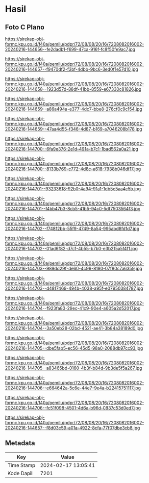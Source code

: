 # Hasil

## Foto C Plano

https://sirekap-obj-formc.kpu.go.id/f40a/pemilu/pdpr/72/08/08/20/16/7208082016002-20240216-144656--fe2dadb1-f699-47ca-916f-fc8f50fe9ac7.jpg

https://sirekap-obj-formc.kpu.go.id/f40a/pemilu/pdpr/72/08/08/20/16/7208082016002-20240216-144657--f9470df2-f3bf-4dbb-9bc6-3ed0f1e57d10.jpg

https://sirekap-obj-formc.kpu.go.id/f40a/pemilu/pdpr/72/08/08/20/16/7208082016002-20240216-144658--1923d57d-88df-41bb-8559-e67330c81826.jpg

https://sirekap-obj-formc.kpu.go.id/f40a/pemilu/pdpr/72/08/08/20/16/7208082016002-20240216-144659--a86a494a-e377-4dc7-bbe8-276cf0c9c154.jpg

https://sirekap-obj-formc.kpu.go.id/f40a/pemilu/pdpr/72/08/08/20/16/7208082016002-20240216-144659--47aa4d55-f346-4d87-b169-a7046208b178.jpg

https://sirekap-obj-formc.kpu.go.id/f40a/pemilu/pdpr/72/08/08/20/16/7208082016002-20240216-144700--6fa9e376-2e1d-491a-b7c1-1bad562a0a21.jpg

https://sirekap-obj-formc.kpu.go.id/f40a/pemilu/pdpr/72/08/08/20/16/7208082016002-20240216-144700--8133b769-c772-4d8c-a618-7938b046df17.jpg

https://sirekap-obj-formc.kpu.go.id/f40a/pemilu/pdpr/72/08/08/20/16/7208082016002-20240216-144701--93233618-92b0-4a94-91a1-1db5e5aa4c5b.jpg

https://sirekap-obj-formc.kpu.go.id/f40a/pemilu/pdpr/72/08/08/20/16/7208082016002-20240216-144701--f4bb47b3-8cb5-41b5-94c0-5df7503564f3.jpg

https://sirekap-obj-formc.kpu.go.id/f40a/pemilu/pdpr/72/08/08/20/16/7208082016002-20240216-144702--f74812bb-55f9-4749-8a54-995abd8fd1d7.jpg

https://sirekap-obj-formc.kpu.go.id/f40a/pemilu/pdpr/72/08/08/20/16/7208082016002-20240216-144702--01ad6f82-d7c1-4b55-b7b0-e3b215a5f4f1.jpg

https://sirekap-obj-formc.kpu.go.id/f40a/pemilu/pdpr/72/08/08/20/16/7208082016002-20240216-144703--989dd29f-de60-4c99-8180-07f80c7a6359.jpg

https://sirekap-obj-formc.kpu.go.id/f40a/pemilu/pdpr/72/08/08/20/16/7208082016002-20240216-144703--d4817469-494b-4038-a95f-e07950384787.jpg

https://sirekap-obj-formc.kpu.go.id/f40a/pemilu/pdpr/72/08/08/20/16/7208082016002-20240216-144704--f923fa83-29ec-41c9-90e4-a605a2d52017.jpg

https://sirekap-obj-formc.kpu.go.id/f40a/pemilu/pdpr/72/08/08/20/16/7208082016002-20240216-144704--3a50eb28-02bd-4521-ae41-3b84a38189d0.jpg

https://sirekap-obj-formc.kpu.go.id/f40a/pemilu/pdpr/72/08/08/20/16/7208082016002-20240216-144705--dbe5fab5-ec56-45d5-98a0-2088db97cc93.jpg

https://sirekap-obj-formc.kpu.go.id/f40a/pemilu/pdpr/72/08/08/20/16/7208082016002-20240216-144705--a83465bd-0160-4b3f-b84d-9b3de5f5a267.jpg

https://sirekap-obj-formc.kpu.go.id/f40a/pemilu/pdpr/72/08/08/20/16/7208082016002-20240216-144706--e664642a-5c6e-44e7-9e4a-b22415751117.jpg

https://sirekap-obj-formc.kpu.go.id/f40a/pemilu/pdpr/72/08/08/20/16/7208082016002-20240216-144706--fc51f098-4501-4d6a-b96d-0837c53d0ed7.jpg

https://sirekap-obj-formc.kpu.go.id/f40a/pemilu/pdpr/72/08/08/20/16/7208082016002-20240216-144657--f8d03c59-a01a-4922-8cfa-77f07dbe3cb8.jpg


## Metadata

| Key        | Value               |
| ---------- | ------------------- |
| Time Stamp | 2024-02-17 13:05:41 |
| Kode Dapil | 7201                |



